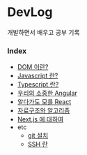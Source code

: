 # DevLog
개발하면서 배우고 공부 기록

### Index

- [DOM 이란?](dom/index.md)
- [Javascript 란?](Javascript/index.md)
- [Typescript 란?](Typescript/index.md)
- [우리의 소중한 Angular](Angular/index.md)
- [알다가도 모를 React](React/index.md)
- [자료구조와 알고리즘](Algorithms/index.md)
- [Next.js 에 대하여](Next/index.md)
- etc
    - [git 설치](etc/git.md)
    - [SSH 란](etc/ssh.md)
